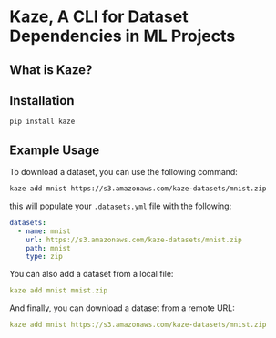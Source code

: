 # Kaze, A CLI for Dataset Dependencies in ML Projects

## What is Kaze?

## Installation

```bash
pip install kaze
```

## Example Usage

To download a dataset, you can use the following command:
```bash
kaze add mnist https://s3.amazonaws.com/kaze-datasets/mnist.zip
```
this will populate your `.datasets.yml` file with the following:

```yaml
datasets:
  - name: mnist
    url: https://s3.amazonaws.com/kaze-datasets/mnist.zip
    path: mnist
    type: zip
```
You can also add a dataset from a local file:

```yaml
kaze add mnist mnist.zip
```

And finally, you can download a dataset from a remote URL:
```yaml
kaze add mnist https://s3.amazonaws.com/kaze-datasets/mnist.zip
```
